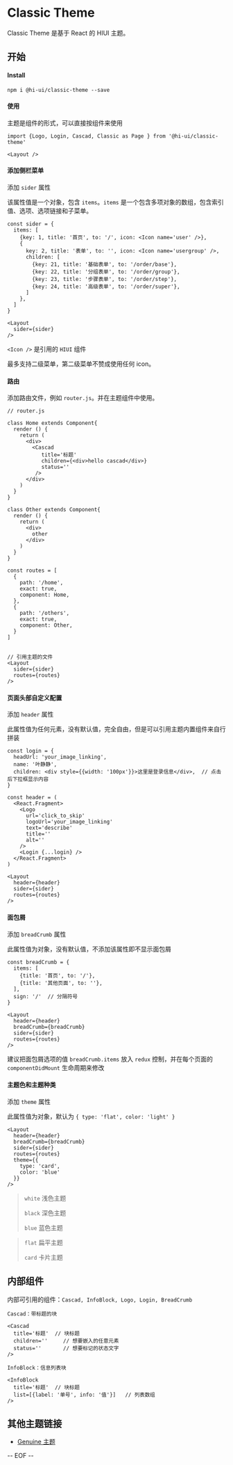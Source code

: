 # Classic Theme

Classic Theme 是基于 React 的 HIUI 主题。


## 开始

#### Install

```
npm i @hi-ui/classic-theme --save
```

#### 使用

主题是组件的形式，可以直接按组件来使用

```
import {Logo, Login, Cascad, Classic as Page } from '@hi-ui/classic-theme'

<Layout />
```

#### 添加侧栏菜单

添加 `sider` 属性

该属性值是一个对象，包含 `items`。`items` 是一个包含多项对象的数组，包含索引值、选项、选项链接和子菜单。

```
const sider = {
  items: [
    {key: 1, title: '首页', to: '/', icon: <Icon name='user' />},
    {
      key: 2, title: '表单', to: '', icon: <Icon name='usergroup' />,
      children: [
        {key: 21, title: '基础表单', to: '/order/base'},
        {key: 22, title: '分组表单', to: '/order/group'},
        {key: 23, title: '步骤表单', to: '/order/step'},
        {key: 24, title: '高级表单', to: '/order/super'},
      ]
    },
  ]
}

<Layout
  sider={sider}
/>
```
`<Icon />` 是引用的 `HIUI` 组件

最多支持二级菜单，第二级菜单不赞成使用任何 icon。

#### 路由

添加路由文件，例如 `router.js`。并在主题组件中使用。

```
// router.js

class Home extends Component{
  render () {
    return (
      <div>
        <Cascad
           title='标题'
           children={<div>hello cascad</div>}
           status=''
         />
      </div>
    )
  }
}

class Other extends Component{
  render () {
    return (
      <div>
        other
      </div>
    )
  }
}

const routes = [
  {
    path: '/home',
    exact: true,
    component: Home,
  },
  {
    path: '/others',
    exact: true,
    component: Other,
  }
]


// 引用主题的文件
<Layout
  sider={sider}
  routes={routes}
/>
```

#### 页面头部自定义配置

添加 `header` 属性

此属性值为任何元素，没有默认值，完全自由，但是可以引用主题内置组件来自行拼装

```
const login = {
  headUrl: 'your_image_linking',
  name: '叶静静',
  children: <div style={{width: '100px'}}>这里是登录信息</div>,  // 点击后下拉框显示内容
}

const header = (
  <React.Fragment>
    <Logo
      url='click_to_skip'
      logoUrl='your_image_linking'
      text='describe'
      title=''
      alt=''
    />
    <Login {...login} />
  </React.Fragment>
)

<Layout
  header={header}
  sider={sider}
  routes={routes}
/>
```

#### 面包屑

添加 `breadCrumb` 属性

此属性值为对象，没有默认值，不添加该属性即不显示面包屑

```
const breadCrumb = {
  items: [
    {title: '首页', to: '/'},
    {title: '其他页面', to: ''},
  ],
  sign: '/'  // 分隔符号
}

<Layout
  header={header}
  breadCrumb={breadCrumb}
  sider={sider}
  routes={routes}
/>
```

建议把面包屑选项的值 `breadCrumb.items` 放入 `redux` 控制，并在每个页面的 `componentDidMount` 生命周期来修改

#### 主题色和主题种类

添加 `theme` 属性

此属性值为对象，默认为 `{ type: 'flat', color: 'light' }`

```
<Layout
  header={header}
  breadCrumb={breadCrumb}
  sider={sider}
  routes={routes}
  theme={{
    type: 'card',
    color: 'blue'
  }}
/>
```

> `white` 浅色主题
>
> `black` 深色主题
>
> `blue` 蓝色主题

> `flat` 扁平主题
>
> `card` 卡片主题


## 内部组件

内部可引用的组件：`Cascad, InfoBlock, Logo, Login, BreadCrumb`

```
Cascad：带标题的块

<Cascad
  title='标题'  // 块标题
  children=''     // 想要嵌入的任意元素
  status=''       // 想要标记的状态文字
/>

InfoBlock：信息列表块

<InfoBlock
  title='标题'  // 块标题
  list=[{label: '单号', info: '值'}]   // 列表数组
/>

```

## 其他主题链接

- [Genuine 主题](https://www.npmjs.com/package/@hi-ui/Genuine-theme)

-- EOF --